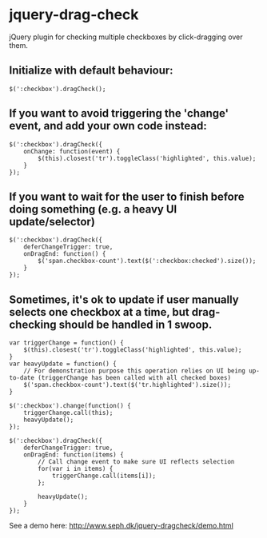 jquery-drag-check
=================

jQuery plugin for checking multiple checkboxes by click-dragging over them.

## Initialize with default behaviour:
    $(':checkbox').dragCheck();

## If you want to avoid triggering the 'change' event, and add your own code instead:
    $(':checkbox').dragCheck({
        onChange: function(event) {
            $(this).closest('tr').toggleClass('highlighted', this.value);
        }
    });

## If you want to wait for the user to finish before doing something (e.g. a heavy UI update/selector)
    $(':checkbox').dragCheck({
        deferChangeTrigger: true,
        onDragEnd: function() {
            $('span.checkbox-count').text($(':checkbox:checked').size());
        }
    });

## Sometimes, it's ok to update if user manually selects one checkbox at a time, but drag-checking should be handled in 1 swoop.
    var triggerChange = function() {
        $(this).closest('tr').toggleClass('highlighted', this.value);
    }
    var heavyUpdate = function() {
        // For demonstration purpose this operation relies on UI being up-to-date (triggerChange has been called with all checked boxes)
        $('span.checkbox-count').text($('tr.highlighted').size());
    }
    
    $(':checkbox').change(function() {
        triggerChange.call(this);
        heavyUpdate();
    });

    $(':checkbox').dragCheck({
        deferChangeTrigger: true,
        onDragEnd: function(items) {
            // Call change event to make sure UI reflects selection
            for(var i in items) {
                triggerChange.call(items[i]);
            };

            heavyUpdate();
        }
    });

See a demo here:
http://www.seph.dk/jquery-dragcheck/demo.html
